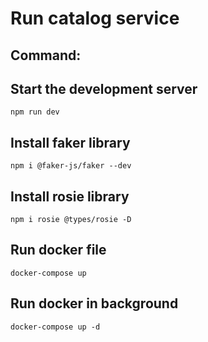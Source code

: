 # Run catalog service

## Command:

## Start the development server
`npm run dev`

## Install faker library
`npm i @faker-js/faker --dev`

## Install rosie library
`npm i rosie @types/rosie -D`

## Run docker file
`docker-compose up`

## Run docker in background
`docker-compose up -d`